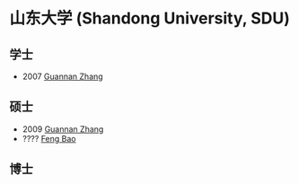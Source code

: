 # 山东大学 (Shandong University, SDU)

## 学士

- 2007 [Guannan Zhang](../Authors/Guannan_Zhang.md)

## 硕士

- 2009 [Guannan Zhang](../Authors/Guannan_Zhang.md)
- ???? [Feng Bao](../Authors/Feng_Bao.md)

## 博士
